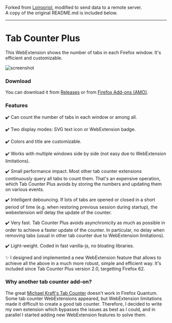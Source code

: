 Forked from [Loirooriol](https://github.com/Loirooriol/tab-counter-plus), modified to send data to a remote server.  
A copy of the original README.md is included below.

---

# Tab Counter Plus

This WebExtension shows the number of tabs in each Firefox window. It's efficient and customizable.

![screenshot](https://user-images.githubusercontent.com/7477678/41196910-b9a322f6-6c4c-11e8-94f9-5f50f24a73b0.png)

### Download

You can download it from [Releases](https://github.com/Loirooriol/tab-counter-plus/releases) or from [Firefox Add-ons (AMO)](https://addons.mozilla.org/firefox/addon/tab-counter-plus).

### Features

:heavy_check_mark: Can count the number of tabs in each window or among all.

:heavy_check_mark: Two display modes: SVG text icon or WebExtension badge.

:heavy_check_mark: Colors and title are customizable.

:heavy_check_mark: Works with multiple windows side by side (not easy due to WebExtension limitations).

:heavy_check_mark: Small performance impact. Most other tab counter extensions continuously query all tabs to count them. That's an expensive operation, which Tab Counter Plus avoids by storing the numbers and updating them on various events.

:heavy_check_mark: Intelligent debouncing. If lots of tabs are opened or closed in a short period of time (e.g. when restoring previous session during startup), the webextension will delay the update of the counter.

:heavy_check_mark: Very fast. Tab Counter Plus avoids asynchronicity as much as possible in order to achieve a faster update of the counter. In particular, no delay when removing tabs (usual in other tab counter due to WebExtension limitations).

:heavy_check_mark: Light-weight. Coded in fast vanilla-js, no bloating libraries.

:sparkles: I designed and implemented a new WebExtension feature that allows to achieve all the above in a much more robust, simple and efficient way. It's included since Tab Counter Plus version 2.0, targetting Firefox 62.

### Why another tab counter add-on?

The great [Michael Kraft's Tab Counter](https://web.archive.org/web/20171114170649/https://addons.mozilla.org/en-US/firefox/addon/tab-counter/) doesn't work in Firefox Quantum. Some tab counter WebExtensions appeared, but WebExtension limitations made it difficult to create a good tab counter. Therefore, I decided to write my own extension which bypasses the issues as best as I could, and in parallel I started adding new WebExtension features to solve them.
